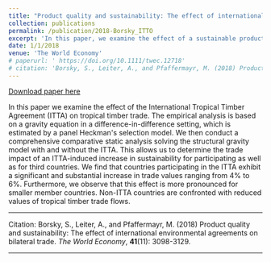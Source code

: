 ```yaml
---
title: "Product quality and sustainability: The effect of international environmental agreements on bilateral trade"
collection: publications
permalink: /publication/2018-Borsky_ITTO
excerpt: 'In this paper, we examine the effect of a sustainable product standard agreement on international trade with tropical timber for participating as well as for third countries.'
date: 1/1/2018
venue: 'The World Economy'
# paperurl: ' https://doi.org/10.1111/twec.12718'
# citation: 'Borsky, S., Leiter, A., and Pfaffermayr, M. (2018) Product quality and sustainability: The effect of international environmental agreements on bilateral trade. The World Economy, 41(11): 3098-3129.'
---
```


<a href='https://doi.org/10.1111/twec.12718'>Download paper here</a>

In this paper we examine the effect of the International Tropical Timber Agreement (ITTA) on tropical timber trade. The empirical analysis is based on a gravity equation in a  difference-in-difference setting, which is estimated by a panel Heckman's selection model. We then conduct a comprehensive comparative static analysis solving the  structural gravity model with and without the ITTA. This allows us to  determine the trade impact of an ITTA-induced increase in sustainability for participating as well as for third countries. We find that countries participating in the ITTA exhibit a significant and  substantial increase in trade values ranging from 4% to 6%. Furthermore, we observe that this effect is more pronounced for smaller member  countries. Non-ITTA countries are confronted with reduced values of  tropical timber trade flows.

---

Citation: Borsky, S., Leiter, A., and Pfaffermayr, M. (2018) Product quality and sustainability: The effect of international environmental agreements on bilateral trade. *The World Economy*, **41**(11): 3098-3129.

---

